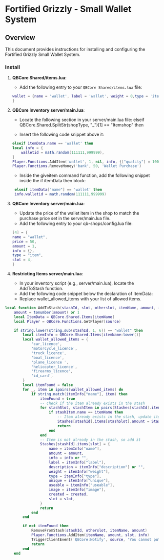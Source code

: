 # Fortified Grizzly - Small Wallet System 

## Overview
This document provides instructions for installing and configuring the Fortified Grizzly Small Wallet System.

### Install

1. **QBCore Shared/items.lua**:
   - Add the following entry to your `QBCore Shared/items.lua` file:

   ```lua
   wallet = {name = 'wallet', label = 'wallet', weight = 0,type = 'item', image = 'wallet.png', unique = true, useable = true, shouldClose = false combinable = nil,description = ''
   }
   ```

2. **QBCore Inventory server/main.lua**:
    - Locate the following section in your server/main.lua file:
    elseif QBCore.Shared.SplitStr(shopType, "_")[1] == "Itemshop" then

    - Insert the following code snippet above it:

    ```lua
    elseif itemData.name == 'wallet' then
    local info = {
        walletid = math.random(111111,999999),
    }
    Player.Functions.AddItem('wallet', 1, nil, info, {["quality"] = 100})
    Player.Functions.RemoveMoney('bank', 50, 'Wallet Purchase')
    ```
    - Inside the giveitem command function, add the following snippet inside the if itemData then block:
   ```lua
    elseif itemData["name"] == 'wallet' then
    info.walletid = math.random(111111,999999)
   ```
4. **QBCore Inventory server/main.lua**: 
    - Update the price of the wallet item in the shop to match the purchase price set in the server/main.lua file.
    - Add the following entry to your qb-shops/config.lua file:

    ```lua
    [4] = {
    name = "wallet",
    price = 50,
    amount = 1,
    info = {},
    type = "item",
    slot = 4,
    }
    ```
5. **Restricting Items server/main.lua**:
    - In your inventory script (e.g., server/main.lua), locate the AddToStash function.
    - Add the following code snippet below the declaration of ItemData:
    - Replace wallet_allowed_items with your list of allowed items.
```lua    
local function AddToStash(stashId, slot, otherslot, itemName, amount, info, created)
    amount = tonumber(amount) or 1
    local ItemData = QBCore.Shared.Items[itemName]
    local Player = QBCore.Functions.GetPlayer(source)

    if string.lower(string.sub(stashId, 1, 6)) == "wallet" then
        local itemInfo = QBCore.Shared.Items[itemName:lower()]
        local wallet_allowed_items = {
            'car_licence',
            'motorcycle_licence',
            'truck_licence',
            'boat_licence',
            'plane_licence ',
            'helicopter_licence',
            'firearms_licence',
            'id_card',
        }
        local itemFound = false
        for _, item in ipairs(wallet_allowed_items) do
            if string.match(itemInfo["name"], item) then
                itemFound = true
                -- Check if the item already exists in the stash
                for stashSlot, stashItem in pairs(Stashes[stashId].items) do
                    if stashItem.name == itemName then
                        -- Item already exists in the stash, update its quantity
                        Stashes[stashId].items[stashSlot].amount = Stashes[stashId].items[stashSlot].amount + amount
                        return
                    end
                end
                -- Item is not already in the stash, so add it
                Stashes[stashId].items[slot] = {
                    name = itemInfo["name"],
                    amount = amount,
                    info = info or "",
                    label = itemInfo["label"],
                    description = itemInfo["description"] or "",
                    weight = itemInfo["weight"],
                    type = itemInfo["type"],
                    unique = itemInfo["unique"],
                    useable = itemInfo["useable"],
                    image = itemInfo["image"],
                    created = created,
                    slot = slot,
                }
                return
            end
        end

        if not itemFound then
            RemoveFromStash(stashId, otherslot, itemName, amount)
            Player.Functions.AddItem(itemName, amount, slot, info)
            TriggerClientEvent('QBCore:Notify', source, "You cannot put that item here!", "error", 3500)
            return
        end
    end
```



